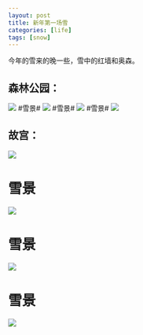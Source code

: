 ```yaml
---
layout: post
title: 新年第一场雪
categories: [life]
tags: [snow]
---
```


今年的雪来的晚一些，雪中的红墙和奥森。
## 森林公园： ##
![](http://mattma2009.qiniudn.com/20140208Snow/IMG_3883.jpg)
#雪景#
![](http://mattma2009.qiniudn.com/20140208Snow/IMG_3889.jpg)
#雪景#
![](http://mattma2009.qiniudn.com/20140208Snow/IMG_3901.jpg)
#雪景#
![](http://mattma2009.qiniudn.com/20140208Snow/IMG_3903.jpg)

## 故宫： ##
![](http://mattma2009.qiniudn.com/20140208Snow/2014-02-07%20143321.jpg)
# 雪景 #
![](http://mattma2009.qiniudn.com/20140208Snow/2014-02-07%20145949.jpg)
# 雪景 #
![](http://mattma2009.qiniudn.com/20140208Snow/2014-02-07%20150801.jpg)
# 雪景 #
![](http://mattma2009.qiniudn.com/20140208Snow/2014-02-07%20153148.jpg)
